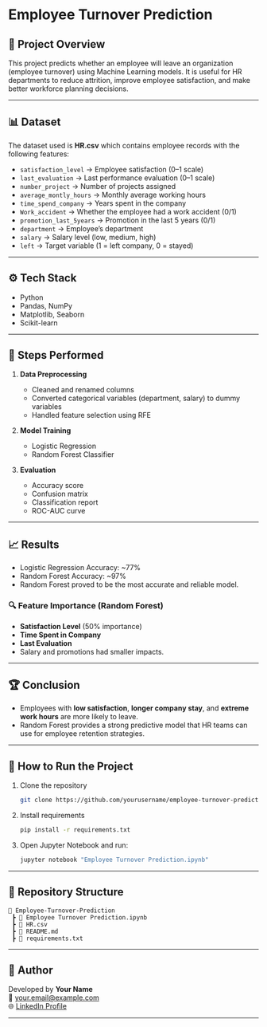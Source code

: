 
# Employee Turnover Prediction

## 📌 Project Overview
This project predicts whether an employee will leave an organization (employee turnover) using Machine Learning models. It is useful for HR departments to reduce attrition, improve employee satisfaction, and make better workforce planning decisions.

---

## 📊 Dataset
The dataset used is **HR.csv** which contains employee records with the following features:

- `satisfaction_level` → Employee satisfaction (0–1 scale)
- `last_evaluation` → Last performance evaluation (0–1 scale)
- `number_project` → Number of projects assigned
- `average_montly_hours` → Monthly average working hours
- `time_spend_company` → Years spent in the company
- `Work_accident` → Whether the employee had a work accident (0/1)
- `promotion_last_5years` → Promotion in the last 5 years (0/1)
- `department` → Employee’s department
- `salary` → Salary level (low, medium, high)
- `left` → Target variable (1 = left company, 0 = stayed)

---

## ⚙️ Tech Stack
- Python
- Pandas, NumPy
- Matplotlib, Seaborn
- Scikit-learn

---

## 🔑 Steps Performed
1. **Data Preprocessing**
   - Cleaned and renamed columns
   - Converted categorical variables (department, salary) to dummy variables
   - Handled feature selection using RFE

2. **Model Training**
   - Logistic Regression
   - Random Forest Classifier

3. **Evaluation**
   - Accuracy score
   - Confusion matrix
   - Classification report
   - ROC-AUC curve

---

## 📈 Results
- Logistic Regression Accuracy: ~77%
- Random Forest Accuracy: ~97%
- Random Forest proved to be the most accurate and reliable model.

### 🔍 Feature Importance (Random Forest)
- **Satisfaction Level** (50% importance)
- **Time Spent in Company**
- **Last Evaluation**
- Salary and promotions had smaller impacts.

---

## 🏆 Conclusion
- Employees with **low satisfaction**, **longer company stay**, and **extreme work hours** are more likely to leave.
- Random Forest provides a strong predictive model that HR teams can use for employee retention strategies.

---

## 🚀 How to Run the Project
1. Clone the repository  
   ```bash
   git clone https://github.com/yourusername/employee-turnover-prediction.git
   ```
2. Install requirements  
   ```bash
   pip install -r requirements.txt
   ```
3. Open Jupyter Notebook and run:  
   ```bash
   jupyter notebook "Employee Turnover Prediction.ipynb"
   ```

---

## 📂 Repository Structure
```
📁 Employee-Turnover-Prediction
 ┣ 📄 Employee Turnover Prediction.ipynb
 ┣ 📄 HR.csv
 ┣ 📄 README.md
 ┣ 📄 requirements.txt
```

---

## 👤 Author
Developed by **Your Name**  
📧 your.email@example.com  
🌐 [LinkedIn Profile](https://linkedin.com/in/yourprofile)

---
